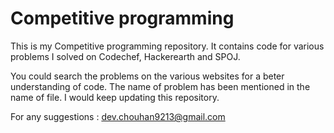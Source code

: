 # Competitive programming
This is my Competitive programming repository. It contains code for various problems I solved on Codechef, Hackerearth and SPOJ. 

You could search the problems on the various websites for a beter understanding of code. The name of problem has been mentioned in the name of file.
I would keep updating this repository.

For any suggestions : 
dev.chouhan9213@gmail.com
